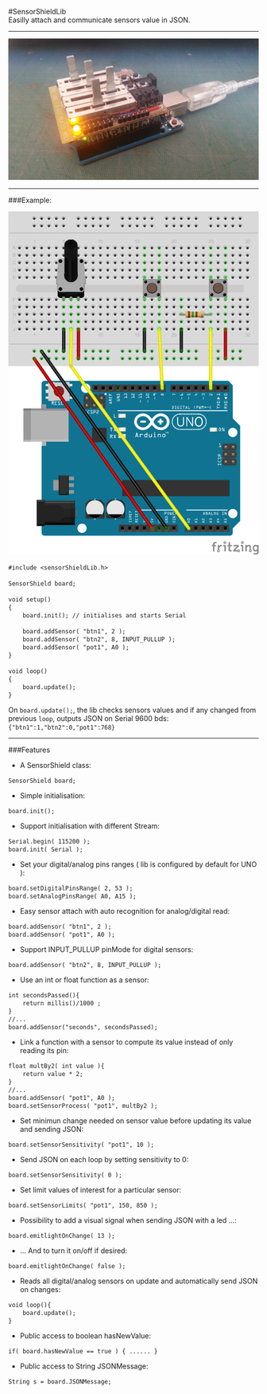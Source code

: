 #SensorShieldLib  
Easilly attach and communicate sensors value in JSON.  
___
![SensorShield](SensorShield.jpg)

___
###Example:

![Example](examples/SensorShield101/SensorShieldLib.png)

```arduino
#include <sensorShieldLib.h>

SensorShield board;

void setup()
{
	board.init(); // initialises and starts Serial

	board.addSensor( "btn1", 2 );
	board.addSensor( "btn2", 8, INPUT_PULLUP );
	board.addSensor( "pot1", A0 );
}

void loop()
{
	board.update();
}
```
On `board.update();`, the lib checks sensors values and if any changed from previous `loop`, outputs JSON on Serial 9600 bds: `{"btn1":1,"btn2":0,"pot1":768}`

___
###Features
- A SensorShield class:
```arduino
SensorShield board;
```
- Simple initialisation:
```arduino
board.init();
```
- Support initialisation with different Stream:
```arduino
Serial.begin( 115200 );
board.init( Serial );
```
- Set your digital/analog pins ranges ( lib is configured by default for UNO ):
```arduino
board.setDigitalPinsRange( 2, 53 );
board.setAnalogPinsRange( A0, A15 );
```
- Easy sensor attach with auto recognition for analog/digital read:
```arduino
board.addSensor( "btn1", 2 );
board.addSensor( "pot1", A0 );
```
- Support INPUT\_PULLUP pinMode for digital sensors:
```arduino
board.addSensor( "btn2", 8, INPUT_PULLUP );
```
- Use an int or float function as a sensor:
```arduino
int secondsPassed(){
	return millis()/1000 ;
}
//...
board.addSensor("seconds", secondsPassed);
```
- Link a function with a sensor to compute its value instead of only reading its pin:
```arduino
float multBy2( int value ){
	return value * 2;
}
//...
board.addSensor( "pot1", A0 );
board.setSensorProcess( "pot1", multBy2 );
```
- Set minimun change needed on sensor value before updating its value and sending JSON:
```arduino
board.setSensorSensitivity( "pot1", 10 );
```
- Send JSON on each loop by setting sensitivity to 0:
```arduino
board.setSensorSensitivity( 0 );
```
- Set limit values of interest for a particular sensor:
```arduino
board.setSensorLimits( "pot1", 150, 850 );
```
- Possibility to add a visual signal when sending JSON with a led ...:
```arduino
board.emitlightOnChange( 13 );
```
- ... And to turn it on/off if desired:
```arduino
board.emitlightOnChange( false );
```
- Reads all digital/analog sensors on update and automatically send JSON on changes:
```arduino
void loop(){
	board.update();
}
```
- Public access to boolean hasNewValue:
```arduino
if( board.hasNewValue == true ) { ...... }
```
- Public access to String JSONMessage:
```arduino
String s = board.JSONMessage;
```
